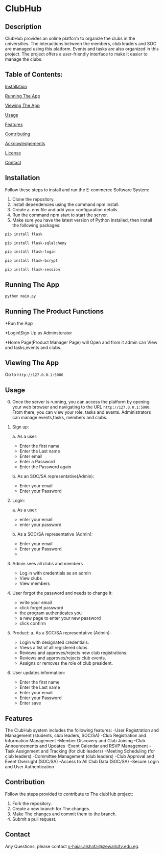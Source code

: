 # ClubHub

## Description
ClubHub provides an online platform to organize the clubs in the universities. The interactions between the members, club leaders and SOC are managed using this platform. Events and tasks are also organized in this project. The project offers a user-friendly interface to make it easier to manage the clubs.

## Table of Contents:
[Installation](https://github.com/Seedawy2002/E-commerceApp/edit/main/README.md#installation)

[Running The App](https://github.com/hajarfawzi88/ClubHub/edit/main/README.md#running-the-app)

[Viewing The App](https://github.com/hajarfawzi88/ClubHub/edit/main/README.md#viewing-the-app)

[Usage](https://github.com/hajarfawzi88/ClubHub/edit/main/README.md#usage)

[Features](https://github.com/hajarfawzi88/ClubHub/edit/main/README.md#features)

[Contributing](https://github.com/hajarfawzi88/ClubHub/edit/main/README.md#contributing)

[Acknowledgements](https://github.com/hajarfawzi88/ClubHub/edit/main/README.md#acknowledgements)

[License](https://github.com/hajarfawzi88/ClubHub/edit/main/README.md#license-)

[Contact](https://github.com/hajarfawzi88/ClubHub/edit/main/README.md#contact)

## Installation
Follow these steps to install and run the E-commerce Software System:
1. Clone the repository.
2. Install dependencies using the command npm install.
3. Create a .env file and add your configuration details.
4. Run the command npm start to start the server.
5. Make sure you have the latest version of Python installed, then install the following packages:
```bash
pip install flask
```
```bash
pip install flask-sqlalchemy
```
```bash
pip install flask-login
```
```bash
pip install flask-bcrypt
```
```bash
pip install flask-session
```

## Running The App
```bash
python main.py
```

## Running The Product Functions
*Run the App

*Login\Sign Up as Adminsterator

*Home Page(Product Manager Page) will Open
and from it admin can View and tasks,events and clubs.

## Viewing The App
Go to `http://127.0.0.1:5000`

## Usage
0. Once the server is running, you can access the platform by opening your web browser and navigating to the URL `http://127.0.0.1:5000`. From there, you can view your role, tasks and events. Administrators can manage events,tasks, members and clubs.
1. Sign up:

   a. As a user:
      - Enter the first name
      - Enter the Last name
      - Enter email
      - Enter a Password
      - Enter the Password again

   b. As an  SOC/SA representative(Admin):
      - Enter your email
      - Enter your Password
      
2. Login:

   a. As a user:
      - enter your email
      - enter your password
      
   b. As a SOC/SA representative (Admin):
      - Enter your email
      - Enter your Password
      - 
3. Admin sees all clubs and members
   - Log in with credentials as an admin
   - View clubs
   - View members
      
4. User forgot the password and needs to change it:
   - write your email
   - click forget password
   - the program authenticates you
   - a new page to enter your new password
   - click confirm
    
5. Product:
   a. As a SOC/SA representative (Admin):
      - Login with designated credentials.
      - Views a list of all registered clubs.
      - Reviews and approves/rejects new club registrations.
      - Reviews and approves/rejects club events.
      - Assigns or removes the role of club president.


6. User updates information:
    - Enter the first name
    - Enter the Last name
    - Enter your email
    - Enter your Password
    - Enter save
      

## Features
The  ClubHub system includes the following features:
        -User Registration and Management (students, club leaders, SOC/SA)
        -Club Registration and Information Management
        -Member Discovery and Club Joining
        -Club Announcements and Updates
        -Event Calendar and RSVP Management
        -Task Assignment and Tracking (for club leaders)
        -Meeting Scheduling (for club leaders)
        -Committee Management (club leaders)
        -Club Approval and Event Oversight (SOC/SA)
        -Access to All Club Data (SOC/SA)
        -Secure Login and User Authentication

## Contribution
Follow the steps provided to contribute to The clubHub project:
1. Fork the repository.
2. Create a new branch for The changes.
3. Make The changes and commit them to the branch.
4. Submit a pull request.

   
## Contact
Any Questions, please contact [s-hajar.alshafai@zewailcity.edu.eg](mailto:s-hajar.alshafai@zewailcity.edu.eg).
